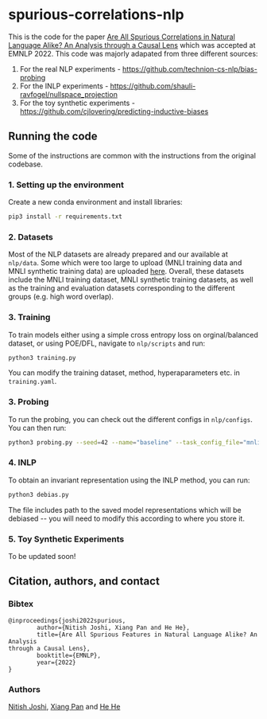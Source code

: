 # spurious-correlations-nlp

This is the code for the paper [Are All Spurious Correlations in Natural Language Alike? An Analysis through a Causal Lens](https://arxiv.org/abs/2210.14011) which was accepted at EMNLP 2022. This code was majorly adapated from three different sources:

1. For the real NLP experiments - https://github.com/technion-cs-nlp/bias-probing
2. For the INLP experiments - https://github.com/shauli-ravfogel/nullspace_projection
3. For the toy synthetic experiments - https://github.com/cjlovering/predicting-inductive-biases

## Running the code

Some of the instructions are common with the instructions from the original codebase.

### 1. Setting up the environment
Create a new conda environment and install libraries:
```bash
pip3 install -r requirements.txt
``` 

### 2. Datasets

Most of the NLP datasets are already prepared and our available at ```nlp/data```. Some which were too large to upload (MNLI training data and MNLI synthetic training data) are uploaded [here](). Overall, these datasets include the MNLI training dataset, MNLI synthetic training datasets, as well as the training and evaluation datasets corresponding to the different groups (e.g. high word overlap).

### 3. Training

To train models either using a simple cross entropy loss on orginal/balanced dataset, or using POE/DFL, navigate to ```nlp/scripts``` and run:

```bash
python3 training.py
``` 

You can modify the training dataset, method, hyperaparameters etc. in ```training.yaml```.

### 3. Probing

To run the probing, you can check out the different configs in ```nlp/configs```. You can then run:

```bash
python3 probing.py --seed=42 --name="baseline" --task_config_file="mnli_lex_class.json" --model_name_or_path="seed:42/baseline" --overwrite_cache
``` 

### 4. INLP

To obtain an invariant representation using the INLP method, you can run:
```bash
python3 debias.py
``` 

The file includes path to the saved model representations which will be debiased -- you will need to modify this according to where you store it.


### 5. Toy Synthetic Experiments

To be updated soon!


## Citation, authors, and contact

### Bibtex

```
@inproceedings{joshi2022spurious,
        author={Nitish Joshi, Xiang Pan and He He},
        title={Are All Spurious Features in Natural Language Alike? An Analysis
through a Causal Lens},
        booktitle={EMNLP},
        year={2022}
}
```

### Authors
[Nitish Joshi](https://joshinh.github.io), [Xiang Pan](https://xiangpan.netlify.app) and [He He](https://hhexiy.github.io)





